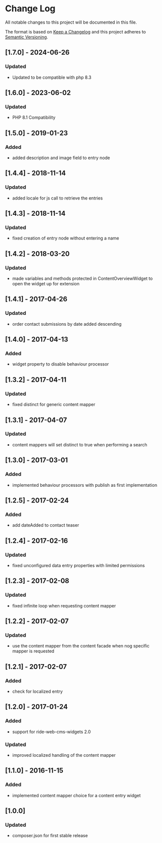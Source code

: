 # Change Log
All notable changes to this project will be documented in this file.

The format is based on [Keep a Changelog](http://keepachangelog.com/)
and this project adheres to [Semantic Versioning](http://semver.org/).
## [1.7.0] - 2024-06-26
### Updated
- Updated to be compatible with php 8.3
## [1.6.0] - 2023-06-02
### Updated
- PHP 8.1 Compatibility

## [1.5.0] - 2019-01-23
### Added
- added description and image field to entry node

## [1.4.4] - 2018-11-14
### Updated
- added locale for js call to retrieve the entries

## [1.4.3] - 2018-11-14
### Updated
- fixed creation of entry node without entering a name

## [1.4.2] - 2018-03-20
### Updated
- made variables and methods protected in ContentOverviewWidget to open the widget up for extension

## [1.4.1] - 2017-04-26
### Updated
- order contact submissions by date added descending

## [1.4.0] - 2017-04-13
### Added
- widget property to disable behaviour processor

## [1.3.2] - 2017-04-11
### Updated
- fixed distinct for generic content mapper

## [1.3.1] - 2017-04-07
### Updated
- content mappers will set distinct to true when performing a search

## [1.3.0] - 2017-03-01
### Added
- implemented behaviour processors with publish as first implementation

## [1.2.5] - 2017-02-24
### Added
- add dateAdded to contact teaser

## [1.2.4] - 2017-02-16
### Updated
- fixed unconfigured data entry properties with limited permissions

## [1.2.3] - 2017-02-08
### Updated
- fixed infinite loop when requesting content mapper

## [1.2.2] - 2017-02-07
### Updated
- use the content mapper from the content facade when nog specific mapper is requested

## [1.2.1] - 2017-02-07
### Added
- check for localized entry

## [1.2.0] - 2017-01-24
### Added
- support for ride-web-cms-widgets 2.0
### Updated
- improved localized handling of the content mapper

## [1.1.0] - 2016-11-15
### Added
- implemented content mapper choice for a content entry widget

## [1.0.0]
### Updated
- composer.json for first stable release
